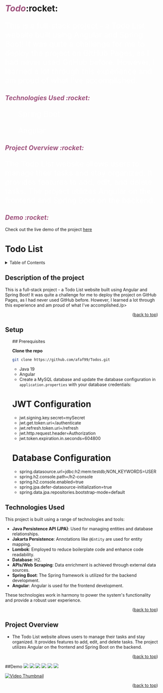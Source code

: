 <h1><span style="font-style:italic; color: rgb(158, 81, 124);">Todo</span>:rocket:</h1>
<p style="font-size: 25px; color: white;" >This is a full-stack project - a Todo List website built using Angular and Spring Boot! It was quite a challenge for me to deploy the project on GitHub Pages, as I had never used GitHub before. However, I learned a lot through this experience and am proud of what I've accomplished.</p>

<h2 style="font-style:italic; color: rgb(158, 81, 124);">Technologies Used :rocket:</h2>
<ul style="font-size: 25px; color: white;" >Spring Boot</ul>
<ul style="font-size: 25px; color: white;" >Angular</ul>

<h2 style="font-style:italic; color: rgb(158, 81, 124);">Project Overview  :rocket:</h2>
<p style="font-size: 25px; color: white;" >The Todo List website allows users to manage their tasks and stay organized. It provides features to add, edit, and delete tasks. The project utilizes Angular on the frontend and Spring Boot on the backend.</p>

<h2 style="font-style:italic; color: rgb(158, 81, 124);">Demo  :rocket:</h2>
Check out the live demo of the project <a href="https://afaf99.github.io/Todos/">here</a>



# Todo List
<a name="readme-top"></a>

<!-- TABLE OF CONTENTS -->
<details>
  <summary>Table of Contents</summary>
  <ol>
    <li><a href="#Description-of-the-project">Description of the project</a></li>
    <li> <a href="#Setup">Setup</a> </li>
    <li><a href="#Technologies-Used">Technologies Used</a></li>
    <li><a href="#Project Overview">Project Overview </a></li>
    <li><a href="#Demo">Demo</a></li>
 
  </ol>
</details>


<!-- ABOUT THE PROJECT -->
## Description of the project

<p>This is a full-stack project - a Todo List website built using Angular and Spring Boot! It was quite a challenge for me to deploy the project on GitHub Pages, as I had never used GitHub before. However, I learned a lot through this experience and am proud of what I've accomplished./p>



<p align="right">(<a href="#readme-top">back to top</a>)</p>

<!-- GETTING STARTED -->
## Setup
<ul>
## Prerequisites

**Clone the repo**
   ```sh
   git clone https://github.com/afaf99/Todos.git
   ```
- Java 19
- Angular
-  Create a MySQL database and update the database configuration in `application.properties` with your database credentials:
# JWT Configuration
- jwt.signing.key.secret=mySecret
- jwt.get.token.uri=/authenticate
- jwt.refresh.token.uri=/refresh
- jwt.http.request.header=Authorization
- jwt.token.expiration.in.seconds=604800

# Database Configuration
- spring.datasource.url=jdbc:h2:mem:testdb;NON_KEYWORDS=USER
- spring.h2.console.path=/h2-console
- spring.h2.console.enabled=true
- spring.jpa.defer-datasource-initialization=true
- spring.data.jpa.repositories.bootstrap-mode=default

</ul>



## Technologies Used

This project is built using a range of technologies and tools:

- **Java Persistence API (JPA)**: Used for managing entities and database relationships.
- **Jakarta Persistence**: Annotations like `@Entity` are used for entity mapping.
- **Lombok**: Employed to reduce boilerplate code and enhance code readability.
- **Database**: H2.
- **APIs/Web Scraping**: Data enrichment is achieved through external data sources.
- **Spring Boot**: The Spring framework is utilized for the backend development.
- **Angular**: Angular is used for the frontend development.

These technologies work in harmony to power the system's functionality and provide a robust user experience.

<p align="right">(<a href="#readme-top">back to top</a>)</p>


<!-- ROADMAP -->
## Project Overview 
- The Todo List website allows users to manage their tasks and stay organized. It provides features to add, edit, and delete tasks. The project utilizes Angular on the frontend and Spring Boot on the backend.

<p align="right">(<a href="#readme-top">back to top</a>)</p>


##Demo
<img src="image/Screenshot_1.png"> 
<img src="image/Screenshot_2.png"> 
<img src="image/Screenshot_3.png"> 
<img src="image/Screenshot_4.png"> 
<img src="image/Screenshot_5.png"> 
<img src="image/Screenshot_8.png"> 


[![Video Thumbnail](thumbnail_image.jpg)](https://drive.google.com/file/d/1Zg58AlEq4Cjw3OmAd1sE-777EVbzXr5g/view?usp=sharing)




<p align="right">(<a href="#readme-top">back to top</a>)</p>




